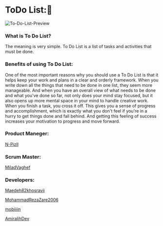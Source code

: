 # ToDo List:📝

![To-Do-List-Preview](https://github.com/Generation-7/To-Do-List/assets/143057362/ad2fc6cd-fc58-4072-a590-ab1b2ac114ad)


### What is To Do List? 

<P>The meaning is very simple. To Do List is a list of tasks and activities that must be done.</P>

### Benefits of using To Do List:
<p>
  
One of the most important reasons why you should use a To Do List is that it helps keep your work and plans in a clear and orderly framework. When you write down all the things that need to be done in one list, they seem more manageable. And when you have an overall view of what needs to be done and what you've done so far, not only does your mind stay focused, but it also opens up more mental space in your mind to handle creative work.
  When you finish a task, you cross it off. This gives you a sense of progress and accomplishment, which is exactly what you don't feel if you're in a hurry to get things done and fall behind. And getting this feeling of success increases your motivation to progress and move forward.
</p>


### Product Maneger:
[N-Pizll](https://github.com/N-Pizll)

### Scrum Master:
[MiladVaghef](https://github.com/MiladVaghef)

### Developers:
[Maedeh82khosravii](https://github.com/Maedeh82khosravii)

[MohammadRezaZare2006](https://github.com/MohammadRezaZare2006)

[mobiiiin](https://github.com/mobiiiin)

[AmiralihDev ](https://github.com/AmiralihDev)

